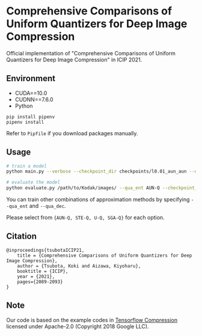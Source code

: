# Comprehensive Comparisons of Uniform Quantizers for Deep Image Compression
Official implementation of "Comprehensive Comparisons of Uniform Quantizers for Deep Image Compression" in ICIP 2021.

## Environment
* CUDA==10.0
* CUDNN==7.6.0
* Python

```
pip install pipenv
pipenv install
```

Refer to `Pipfile` if you download packages manually.

## Usage

```bash
# train a model
python main.py --verbose --checkpoint_dir checkpoints/l0.01_aun_aun --qua_ent AUN-Q train --lambda 0.01 --qua_dec AUN-Q --train_root /path/to/ImageNet/train/

# evaluate the model
python evaluate.py /path/to/Kodak/images/ --qua_ent AUN-Q --checkpoint_dir checkpoints/l0.01_aun_aun/
```

You can train other combinations of approximation methods by specifying `--qua_ent` and `--qua_dec`.

Please select from `{AUN-Q, STE-Q, U-Q, SGA-Q}` for each option.

## Citation
```
@inproceedings{tsubotaICIP21,
    title = {Comprehensive Comparisons of Uniform Quantizers for Deep Image Compression},
    author = {Tsubota, Koki and Aizawa, Kiyoharu},
    booktitle = {ICIP},
    year = {2021},
    pages={2089-2093}
}
```

## Note
Our code is based on the example codes in [Tensorflow Compression](https://github.com/tensorflow/compression/tree/v1.3/examples) licensed under Apache-2.0 (Copyright 2018 Google LLC).


